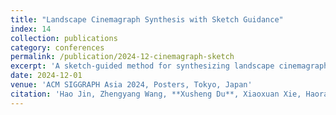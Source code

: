 ```yaml
---
title: "Landscape Cinemagraph Synthesis with Sketch Guidance"
index: 14
collection: publications
category: conferences
permalink: /publication/2024-12-cinemagraph-sketch
excerpt: 'A sketch-guided method for synthesizing landscape cinemagraphs using generative techniques.'
date: 2024-12-01
venue: 'ACM SIGGRAPH Asia 2024, Posters, Tokyo, Japan'
citation: 'Hao Jin, Zhengyang Wang, **Xusheng Du**, Xiaoxuan Xie, Haoran Xie.'
---
```

